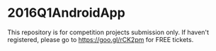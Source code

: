 # 2016Q1AndroidApp
This repository is for competition projects submission only. If haven't registered, please go to https://goo.gl/rCK2pm for FREE tickets.
